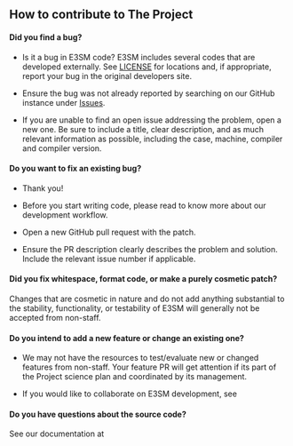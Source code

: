## How to contribute to The Project

#### **Did you find a bug?**

* Is it a bug in E3SM code? E3SM includes several codes that are developed
externally. 
See [LICENSE](LICENSE) for
locations and, if appropriate, report your bug in the original developers site.

* Ensure the bug was not already reported by searching on our GitHub instance
under [Issues](https://github.com/E3SM-Project/E3SM/issues).

* If you are unable to find an open issue addressing the problem, open a new
one. Be sure to include a title, clear description, and as much relevant
information as possible, including the case, machine, compiler and compiler
version.

#### **Do you want to fix an existing bug?**

* Thank you!

* Before you start writing code, please read   to know more about
our development workflow.

* Open a new GitHub pull request with the patch.

* Ensure the PR description clearly describes the problem and solution. Include
the relevant issue number if applicable.

#### **Did you fix whitespace, format code, or make a purely cosmetic patch?**

Changes that are cosmetic in nature and do not add anything substantial to the
stability, functionality, or testability of E3SM will generally not be accepted
from non-staff.

#### **Do you intend to add a new feature or change an existing one?**

* We may not have the resources to test/evaluate new or changed features from
non-staff.  Your feature PR will get attention if its part of the Project science
plan and coordinated by its management. 

* If you would like to collaborate on E3SM development, see  

#### **Do you have questions about the source code?**

See our documentation at  
